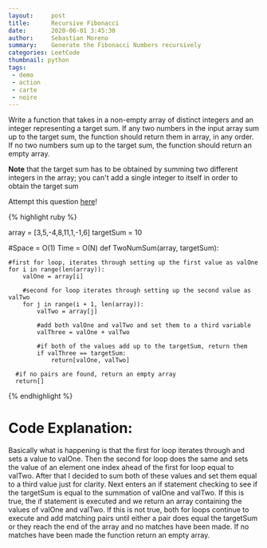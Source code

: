 ```yaml
---
layout:     post
title:      Recursive Fibonacci
date:       2020-06-01 3:45:30
author:     Sebastian Moreno
summary:    Generate the Fibonacci Numbers recursively
categories: LeetCode
thumbnail: python
tags:
 - demo
 - action
 - carte
 - noire
---
```


Write a function that takes in a non-empty array of distinct integers and an integer representing a target sum. If any two numbers in the input array sum up to the target sum, the function should return them in array, in any order. If no two numbers sum up to the target sum, the function should return an empty array.

**Note** that the target sum has to be obtained by summing two different integers in the array; you can't add a single integer to itself in order to obtain the target sum

Attempt this question [here][1]!

{% highlight ruby %}

array = [3,5,-4,8,11,1,-1,6]
targetSum = 10

#Space = O(1) Time = O(N)
def TwoNumSum(array, targetSum):

    #first for loop, iterates through setting up the first value as valOne
    for i in range(len(array)):
        valOne = array[i]

        #second for loop iterates through setting up the second value as valTwo
        for j in range(i + 1, len(array)):
            valTwo = array[j]

            #add both valOne and valTwo and set them to a third variable
            valThree = valOne + valTwo

            #if both of the values add up to the targetSum, return them
            if valThree == targetSum:
                return[valOne, valTwo]

      #if no pairs are found, return an empty array
      return[]

{% endhighlight %}

# Code Explanation:
Basically what is happening is that the first for loop iterates through and sets a value to valOne. Then the second for loop does the same and sets the value of an element one index ahead of the first for loop equal to valTwo. After that I decided to sum both of these values and set them equal to a third value just for clarity. Next enters an if statement checking to see if the targetSum is equal to the summation of valOne and valTwo. If this is true, the if statement is executed and we return an array containing the values of valOne and valTwo. If this is not true, both for loops continue to execute and add matching pairs until either a pair does equal the targetSum or they reach the end of the array and no matches have been made. If no matches have been made the function return an empty array.

[1]: https://www.programiz.com/python-programming/examples/fibonacci-recursion
